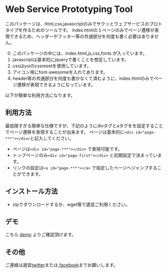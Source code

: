 Web Service Prototyping Tool
=============

このパッケージは、html,css,javascriptのみでサクッとウェブサービスのプロトタイプを作るためのツールです。
index.htmlの１ページのみでページ遷移が表現できるため、ヘッダーやフッター等の共通部分を何度も書く必要はありません。

0. このパッケージの中には、index.html,js,css,fonts が入っています。
0. javascriptは基本的にjqueryで書くことを想定しています。
0. cssはyuiのcssresetを使用しています。
0. アイコン用にfont-awesomeを入れてあります。
0. header等の共通部分を何度も書かなくて済むように、index.htmlのみでページ遷移が表現できるようになっています。

以下が簡単な利用方法になります。

利用方法
-------

最低限すぎる簡単な仕様ですが、下記のようにdivタグとaタグをを設定することでページ遷移を表現することが出来ます。
ページは基本的に`<div id="page-***"></div>`と記入してください。

* ページは`<div id="page-***"></div>` で表現可能です。
* トップページのみ`<div id="page-first"></div>` と初期設定で決まっています。
* リンクの設定は`<a id="page-***"></a>` で指定したページヘジャンプすることができます。

インストール方法
-----------

* zipでダウンロードするか、wget等で適宜ご利用ください。

デモ
-----

こちら [demo](http://shunsuketakahashi.me/web_proto) よりご確認頂けます。


その他
------------

ご連絡は適宜[twitter](http://twitter.com/shuntaka)または,[facebook](http://facebook.com/shunsuke.takahashi2)までお願いします。

